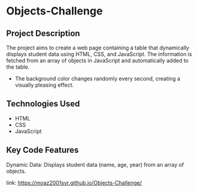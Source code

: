 # Objects-Challenge
##   Project Description
The project aims to create a web page containing a table that dynamically displays student data using HTML, CSS, and JavaScript. The information is fetched from an array of objects in JavaScript and automatically added to the table.

- The background color changes randomly every second, creating a visually pleasing effect.
## Technologies Used
- HTML
- CSS
- JavaScript
## Key Code Features
Dynamic Data: Displays student data (name, age, year) from an array of objects.

link: https://moaz2001syr.github.io/Objects-Challenge/
